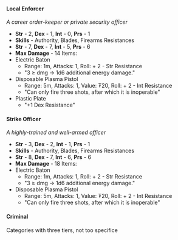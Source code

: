 #### Local Enforcer
*A career order-keeper or private security officer*
- **Str** - 2, **Dex** - 1, **Int** - 0, **Prs** - 1
- **Skills** - Authority, Blades, Firearms
Resistances
- **Str** - 7, **Dex** - 7, **Int** - 5, **Prs** - 6
- **Max Damage** - 14
Items:
- Electric Baton
	- Range: 1m, Attacks: 1, Roll: + 2 - Str Resistance
	- "3 ≥ dmg → 1d6 additional energy damage."
- Disposable Plasma Pistol
	- Range: 5m, Attacks: 1, Value: ₮20, Roll: + 2 - Int Resistance
	- "Can only fire three shots, after which it is inoperable"
- Plastic Plate
	- "+1 Dex Resistance"
#### Strike Officer
*A highly-trained and well-armed officer*
- **Str** - 3, **Dex** - 2, **Int** - 1, **Prs** - 1
- **Skills** - Authority, Blades, Firearms
Resistances
- **Str** - 8, **Dex** - 7, **Int** - 6, **Prs** - 6
- **Max Damage** - 18
Items:
- Electric Baton
	- Range: 1m, Attacks: 1, Roll: + 2 - Str Resistance
	- "3 ≥ dmg → 1d6 additional energy damage."
- Disposable Plasma Pistol
	- Range: 5m, Attacks: 1, Value: ₮20, Roll: + 2 - Int Resistance
	- "Can only fire three shots, after which it is inoperable"
#### Criminal


Categories with three tiers, not too specifice